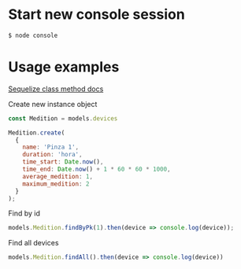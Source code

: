 # Start new console session

```bash
$ node console
```

# Usage examples
[Sequelize class method docs](https://sequelize.org/master/manual/models-usage.html)

Create new instance object

```js
const Medition = models.devices

Medition.create(
  {
    name: 'Pinza 1',
    duration: 'hora',
    time_start: Date.now(),
    time_end: Date.now() + 1 * 60 * 60 * 1000,
    average_medition: 1,
    maximum_medition: 2
  }
);
```

Find by id
```js
models.Medition.findByPk(1).then(device => console.log(device));
```

Find all devices
```js
models.Medition.findAll().then(device => console.log(device))
```
